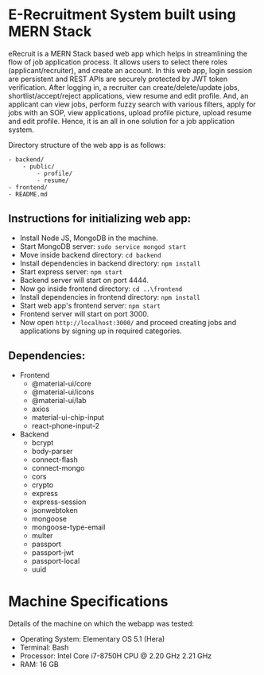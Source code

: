 # E-Recruitment System built using MERN Stack

eRecruit is a MERN Stack based web app which helps in streamlining the flow of job application process. It allows users to select there roles (applicant/recruiter), and create an account. In this web app, login session are persistent and REST APIs are securely protected by JWT token verification. After logging in, a recruiter can create/delete/update jobs, shortlist/accept/reject applications, view resume and edit profile. And, an applicant can view jobs, perform fuzzy search with various filters, apply for jobs with an SOP, view applications, upload profile picture, upload resume and edit profile. Hence, it is an all in one solution for a job application system.

Directory structure of the web app is as follows:

```
- backend/
    - public/
        - profile/
        - resume/
- frontend/
- README.md
```

## Instructions for initializing web app:

- Install Node JS, MongoDB in the machine.
- Start MongoDB server: `sudo service mongod start`
- Move inside backend directory: `cd backend`
- Install dependencies in backend directory: `npm install`
- Start express server: `npm start`
- Backend server will start on port 4444.
- Now go inside frontend directory: `cd ..\frontend`
- Install dependencies in frontend directory: `npm install`
- Start web app's frontend server: `npm start`
- Frontend server will start on port 3000.
- Now open `http://localhost:3000/` and proceed creating jobs and applications by signing up in required categories.

## Dependencies:

- Frontend
  - @material-ui/core
  - @material-ui/icons
  - @material-ui/lab
  - axios
  - material-ui-chip-input
  - react-phone-input-2
- Backend
  - bcrypt
  - body-parser
  - connect-flash
  - connect-mongo
  - cors
  - crypto
  - express
  - express-session
  - jsonwebtoken
  - mongoose
  - mongoose-type-email
  - multer
  - passport
  - passport-jwt
  - passport-local
  - uuid

# Machine Specifications

Details of the machine on which the webapp was tested:

- Operating System: Elementary OS 5.1 (Hera)
- Terminal: Bash
- Processor: Intel Core i7-8750H CPU @ 2.20 GHz 2.21 GHz
- RAM: 16 GB
